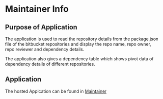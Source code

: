 # Maintainer Info

## Purpose of Application

The application is used to read the repository details from the package.json file of the bitbucket repositories and display the repo name, repo owner, repo reviewer and dependency details.

The application also gives a dependency table which shows pivot data of dependency details of different repositories. 

## Application 

The hosted Applcation can be found in [Maintainer](https://radhika-0812.github.io/maintainer/#/)

